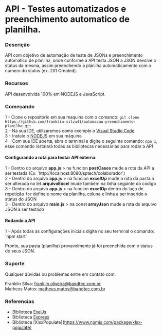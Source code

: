 # API - Testes automatizados e preenchimento automatico de planilha.

### Descrição

API com objetivo de automação de teste de JSONs e preenchimento automático de planilha, onde conforme a API testa JSON a JSON devolve o status da mesma, assim preenchendo a planilha automaticamente com o número do status (ex. 201 Created).

### Recursos

API desenvolvida 100% em NODEJS e JavaScript.

### Começando

1 - Clone o repositório em sua maquina com o comando: `git clone https://github.com/franklin-silva41/automacao-preenchimento-planilha.git` <br>
2 - Na sua IDE, utilizaremos como exemplo o [Visual Studio Code](https://code.visualstudio.com/) <br>
3 - Instale o [NODEJS](https://nodejs.org/en/) em sua máquina <br>
4 - Com sua IDE aberta, abra o terminal e digite o seguinte comando: `npm i`, esse comando instalará todas as bibliotecas necessárias para rodar a API <br>

#### Configurando a rota para testar API externa

1 - Dentro do arquivo <b>app.js</b> > na funcion <b>postCases</b> mude a rota da API a ser testada (Ex. 'http://localhost:8080/sptech/colaborador') <br>
2 - Dentro do arquivo <b>app.js</b> > na funcion <b>excelOp</b> mude a rota da pasta a ser alterada no let <b>arquivoExcel</b> mude também na linha seguinte do codigo <br>
3 - Dentro do arquivo <b>app.js</b> > na funcion <b>excelOp</b> dentro do laço de repetição `for` defina o nome da planilha, coluna e linha a ser inserido o status do JSON <br>
3 - Dentro do arquivo <b>main.js</b> > na const <b>arrayJson</b> mude a rota do arquivo JSON a ser testado <br>

#### Rodando a API 

1 - Após todas as configurações iniciais digite no seu terminal o comando: ´npm start´

Pronto, sua pasta (planilha) provavelmente já foi preenchida com o status do seus JSON.

### Suporte 

Qualquer dúvidas ou problemas entre em contato com:

Franklin Silva: franklin.oliveira@bandtec.com.br <br>
Matheus Matos: matheus.matos@bandtec.com.br <br>

### Referencias

- Biblioteca [ExelJs](https://www.npmjs.com/package/exceljs#interface) <br>
- Biblioteca [Express](https://www.npmjs.com/package/express) <br>
- Biblioteca [XlsxPopulate]{https://www.npmjs.com/package/xlsx-populate} <br>
